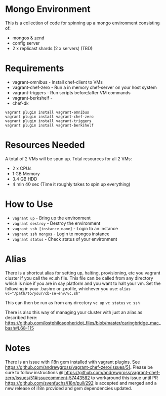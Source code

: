 Mongo Environment
=================
This is a collection of code for spinning up a mongo environment consisting of:
* mongos & zend
* config server
* 2 x replicast shards (2 x servers) (TBD)

Requirements
============
* vagrant-omnibus - Install chef-client to VMs
* vagrant-chef-zero - Run a in memory chef-server on your host system
* vagrant-triggers - Run scripts before/after VM commands
* vagrant-berkshelf -
* chef-dk

```
vagrant plugin install vagrant-omnibus
vagrant plugin install vagrant-chef-zero
vagrant plugin install vagrant-triggers
vagrant plugin install vagrant-berkshelf
```

Resources Needed
================
A total of 2 VMs will be spun up.  Total resources for all 2 VMs:
* 2 x CPUs
* 1 GB Memory
* 3.4 GB HDD
* 4 min 40 sec (Time it roughly takes to spin up everything)

How to Use
==========
* `vagrant up` - Bring up the environment
* `vagrant destroy` - Destroy the environment
* `vagrant ssh [instance_name]` - Login to an instance
* `vagrant ssh mongos` - Login to mongos instance
* `vagrant status` - Check status of your environment

Alias
=====
There is a shortcut alias for setting up, halting, provisioning, etc you vagrant cluster if you call the vc.sh file.  This file can be called from
any directory which is nice if you are in say platform and you want to halt your vm. Set the following in your .bashrc or .profile, whichever you use:
`alias vc="/path/to/your/cb-se-env/vc.sh"`

This can then be run as from any directory
`vc up`
`vc status`
`vc ssh`

There is also this way of managing your cluster with just an alias as described here: https://github.com/lostphilosopher/dot_files/blob/master/caringbridge_mac_bash#L68-115

Notes
=====
There is an issue with i18n gem installed with vagrant plugins.  See https://github.com/andrewgross/vagrant-chef-zero/issues/51.  Please be sure to follow instructions @ https://github.com/andrewgross/vagrant-chef-zero/issues/51#issuecomment-57443582 to workaround this issue until PR https://github.com/svenfuchs/i18n/pull/292 is accepted and merged and a new release of i18n provided and gem dependencies updated.
